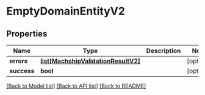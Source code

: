 # EmptyDomainEntityV2

## Properties
Name | Type | Description | Notes
------------ | ------------- | ------------- | -------------
**errors** | [**list[MachshipValidationResultV2]**](MachshipValidationResultV2.md) |  | [optional] 
**success** | **bool** |  | [optional] 

[[Back to Model list]](../README.md#documentation-for-models) [[Back to API list]](../README.md#documentation-for-api-endpoints) [[Back to README]](../README.md)

